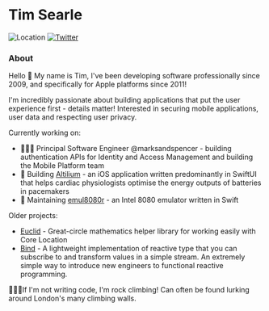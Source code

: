 # Tim Searle

![Location](https://img.shields.io/badge/📍%20location-London-brightgreen)
[![Twitter](https://img.shields.io/badge/twitter-@timsearle_-blue.svg?style=flat)](https://twitter.com/timsearle_)

### About

Hello 👋 My name is Tim, I've been developing software professionally since 2009, and specifically for Apple platforms since 2011! 

I'm incredibly passionate about building applications that put the user experience first - details matter! Interested in securing mobile applications, user data and respecting user privacy.

Currently working on:

- 👨🏻‍💻 Principal Software Engineer @marksandspencer - building authentication APIs for Identity and Access Management and building the Mobile Platform team
- 🔨 Building [Altilium](https://apps.apple.com/gb/app/altilium/id1560227798) - an iOS application written predominantly in SwiftUI that helps cardiac physiologists optimise the energy outputs of batteries in pacemakers
- 👾 Maintaining [emul8080r](https://github.com/timsearle/emul8080r) - an Intel 8080 emulator written in Swift

Older projects:

- [Euclid](https://github.com/timsearle/euclid) - Great-circle mathematics helper library for working easily with Core Location
- [Bind](https://github.com/karmarama/bind) - A lightweight implementation of reactive type that you can subscribe to and transform values in a simple stream. An extremely simple way to introduce new engineers to functional reactive programming.

🧗🏻‍♂️If I'm not writing code, I'm rock climbing! Can often be found lurking around London's many climbing walls.
